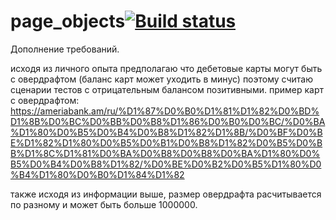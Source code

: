 # page_objects[![Build status](https://ci.appveyor.com/api/projects/status/uemcieukmigo2tjx?svg=true)](https://ci.appveyor.com/project/Kalynovavs/page-objects)


Дополнение требований.

исходя из личного опыта предполагаю что дебетовые карты могут быть с овердрафтом (баланс карт может уходить в минус)
поэтому считаю сценарии тестов с отрицательным балансом позитивными.
пример карт с овердрафтом: https://ameriabank.am/ru/%D1%87%D0%B0%D1%81%D1%82%D0%BD%D1%8B%D0%BC%D0%BB%D0%B8%D1%86%D0%B0%D0%BC/%D0%BA%D1%80%D0%B5%D0%B4%D0%B8%D1%82%D1%8B/%D0%BF%D0%BE%D1%82%D1%80%D0%B5%D0%B1%D0%B8%D1%82%D0%B5%D0%BB%D1%8C%D1%81%D0%BA%D0%B8%D0%B8%D0%BA%D1%80%D0%B5%D0%B4%D0%B8%D1%82/%D0%BE%D0%B2%D0%B5%D1%80%D0%B4%D1%80%D0%B0%D1%84%D1%82

также исходя из информации выше, размер овердрафта расчитывается по разному и может быть больше 1000000.
